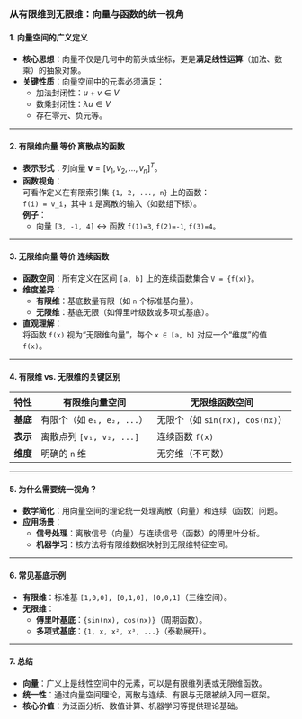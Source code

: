 ### **从有限维到无限维：向量与函数的统一视角**

#### **1. 向量空间的广义定义**

- **核心思想**：向量不仅是几何中的箭头或坐标，更是**满足线性运算**（加法、数乘）的抽象对象。
- **关键性质**：向量空间中的元素必须满足：
  - 加法封闭性：$u + v \in V$
  - 数乘封闭性：$\lambda u \in V$
  - 存在零元、负元等。

---
#### **2. 有限维向量 等价 离散点的函数**

- **表示形式**：列向量 $\mathbf{v} = [v_1, v_2, ..., v_n]^T$。
- **函数视角**：  
  可看作定义在有限索引集 `{1, 2, ..., n}` 上的函数：  
  `f(i) = v_i`，其中 `i` 是离散的输入（如数组下标）。  
  **例子**：  
  - 向量 `[3, -1, 4]` ↔ 函数 `f(1)=3`, `f(2)=-1`, `f(3)=4`。

---
#### **3. 无限维向量 等价 连续函数**

- **函数空间**：所有定义在区间 `[a, b]` 上的连续函数集合 `V = {f(x)}`。
- **维度差异**：
  - **有限维**：基底数量有限（如 `n` 个标准基向量）。  
  - **无限维**：基底无限（如傅里叶级数或多项式基底）。  
- **直观理解**：  
  将函数 `f(x)` 视为“无限维向量”，每个 `x ∈ [a, b]` 对应一个“维度”的值 `f(x)`。

---
#### **4. 有限维 vs. 无限维的关键区别**

| **特性**       | **有限维向量空间**       | **无限维函数空间**          |
|----------------|-------------------------|----------------------------|
| **基底**       | 有限个（如 `e₁, e₂, ...`） | 无限个（如 `sin(nx), cos(nx)`） |
| **表示**       | 离散点列 `[v₁, v₂, ...]` | 连续函数 `f(x)`             |
| **维度**       | 明确的 `n` 维           | 无穷维（不可数）            |

---
#### **5. 为什么需要统一视角？**

- **数学简化**：用向量空间的理论统一处理离散（向量）和连续（函数）问题。
- **应用场景**：
  - **信号处理**：离散信号（向量）与连续信号（函数）的傅里叶分析。
  - **机器学习**：核方法将有限维数据映射到无限维特征空间。

---
#### **6. 常见基底示例**

- **有限维**：标准基 `[1,0,0], [0,1,0], [0,0,1]`（三维空间）。
- **无限维**：
  - **傅里叶基底**：`{sin(nx), cos(nx)}`（周期函数）。
  - **多项式基底**：`{1, x, x², x³, ...}`（泰勒展开）。

---
#### **7. 总结**

- **向量**：广义上是线性空间中的元素，可以是有限维列表或无限维函数。
- **统一性**：通过向量空间理论，离散与连续、有限与无限被纳入同一框架。  
- **核心价值**：为泛函分析、数值计算、机器学习等提供理论基础。  

